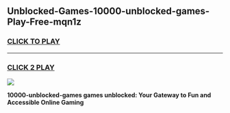 
## Unblocked-Games-10000-unblocked-games-Play-Free-mqn1z
<h3>
<a href="https://premium76.site?title=10000-unblocked-games&ref=18A1">CLICK TO PLAY</a></h3>
<hr>

<h3>
<a href="https://premium76.site?title=10000-unblocked-games&ref=18A1">CLICK 2 PLAY</a>
  
</h3>

<a href="https://premium76.site?title=10000-unblocked-games&ref=18A1"><img src="https://clearcache.store/games.png"></a>


**10000-unblocked-games games unblocked: Your Gateway to Fun and Accessible Online Gaming**
